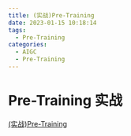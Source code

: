 ```yaml
---
title: (实战)Pre-Training
date: 2023-01-15 10:18:14
tags:
  - Pre-Training
categories:
  - AIGC  
  - Pre-Training
---
```


<p></p>
<!-- more -->

# Pre-Training 实战
[(实战)Pre-Training](https://candied-skunk-1ca.notion.site/Pre-Training-4284cd3148a0430185a9ef14041afc56?pvs=4)